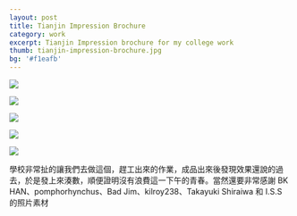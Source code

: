 ```yaml
---
layout: post
title: Tianjin Impression Brochure
category: work
excerpt: Tianjin Impression brochure for my college work
thumb: tianjin-impression-brochure.jpg
bg: '#f1eafb'
---
```


<p><img src="{{ site.file }}/tianjin-impression-brochure-01.jpg"></p>

<p><img src="{{ site.file }}/tianjin-impression-brochure-02.jpg"></p>

<p><img src="{{ site.file }}/tianjin-impression-brochure-03.jpg"></p>

<p><img src="{{ site.file }}/tianjin-impression-brochure-04.jpg"></p>

<p><img src="{{ site.file }}/tianjin-impression-brochure-05.jpg"></p>

<p>學校非常扯的讓我們去做這個，趕工出來的作業，成品出來後發現效果還說的過去，於是發上來湊數，順便證明沒有浪費這一下午的青春。當然還要非常感謝 BK HAN、pomphorhynchus、Bad Jim、kilroy238、Takayuki Shiraiwa 和 I.S.S 的照片素材</p>
